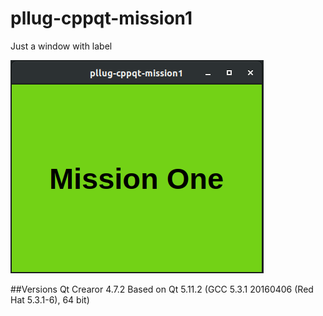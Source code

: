 # pllug-cppqt-mission1
Just a window with label

![window](/mission1.png "Simple window")

##Versions
Qt Crearor 4.7.2
Based on Qt 5.11.2 (GCC 5.3.1 20160406 (Red Hat 5.3.1-6), 64 bit)
